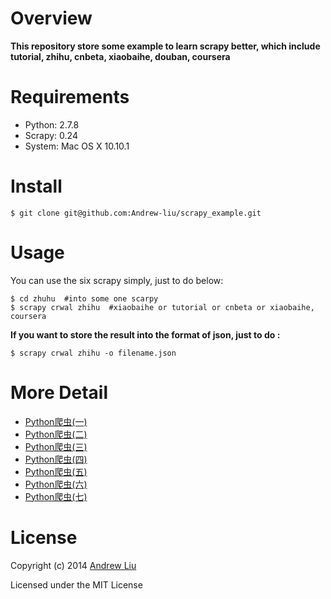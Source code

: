 # Overview

**This repository store some example to learn scrapy better, which include tutorial, zhihu, cnbeta, xiaobaihe, douban, coursera**

# Requirements

- Python: 2.7.8
- Scrapy: 0.24
- System: Mac OS X 10.10.1


# Install 

```
$ git clone git@github.com:Andrew-liu/scrapy_example.git
```

# Usage

You can use the six scrapy simply, just to do below:

```
$ cd zhuhu  #into some one scarpy
$ scrapy crwal zhihu  #xiaobaihe or tutorial or cnbeta or xiaobaihe, coursera
```

**If you want to store the result into the format of json, just to do :**

```
$ scrapy crwal zhihu -o filename.json  
```



# More Detail

- [Python爬虫(一)](http://www.jianshu.com/p/f76bd2164856)
- [Python爬虫(二)](http://www.jianshu.com/p/c3dbf8294c33)
- [Python爬虫(三)](http://www.jianshu.com/p/e062b3dd110c)
- [Python爬虫(四)](http://www.jianshu.com/p/86b8e78c418a)
- [Python爬虫(五)](http://www.jianshu.com/p/544d406e0875)
- [Python爬虫(六)](http://www.jianshu.com/p/078ad2067419)
- [Python爬虫(七)](http://www.jianshu.com/p/b7f41df6202d)


# License

Copyright (c) 2014 [Andrew Liu](http://andrewliu.tk)

Licensed under the MIT License

